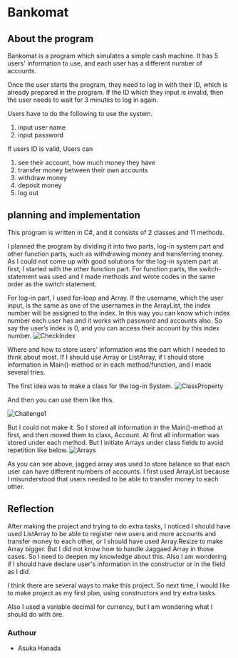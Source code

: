 # Bankomat
## About the program
Bankomat is a program which simulates a simple cash machine. 
It has 5 users' information to use, and each user has a different number of accounts.

Once the user starts the program, they need to log in with their ID, which is already prepared in the program. 
If the ID which they input is invalid, then the user needs to wait for 3 minutes to log in again.

Users have to do the following to use the system.
1. input user name
2. input password

If users ID is valid,
Users can  
1. see their account, how much money they have
2. transfer money between their own accounts
3. withdraw money
4. deposit money
5. log out

## planning and implementation

This program is written in C#, and it consists of 2 classes and 11 methods. 

I planned the program by dividing it into two parts, log-in system part and other function parts, such as withdrawing money and transferring money. 
As I could not come up with good solutions for the log-in system part at first, I started with the other function part. For function parts, the switch-statement was used and I made methods and wrote codes in the same order as the switch statement.

For log-in part, I used for-loop and Array. If the username, which the user input, is the same as one of the usernames in the ArrayList, the index number will be assigned to the index. 
In this way you can know which index number each user has and it works with password and accounts also. So say the user’s index is 0, and you can access their account by this index number. 
![CheckIndex](https://github.com/askahana/Bankomat/assets/144675449/c8432af8-44e5-4f5c-b2e4-98ef76712433)

Where and how to store users’ information was the part which I needed to think about most. If I should use Array or ListArray, if I should store information in Main()-method or in each method/function, and I made several tries. 

The first idea was to make a class for the log-in System.
![ClassProperty](https://github.com/askahana/Bankomat/assets/144675449/554551f6-b276-4f3a-a772-d931ebf1e1fd)

And then you can use them like this.

![Challenge1](https://github.com/askahana/Bankomat/assets/144675449/2aa53281-3c16-49a8-9da0-d7176e36f60f)

But I could not make it. So I stored all information in the Main()-method at first, and then moved them to class, Account. At first all information was stored under each method. But I initiate Arrays under class fields to avoid repetition like below.
![Arrays](https://github.com/askahana/Bankomat/assets/144675449/369df15b-a485-4183-a199-4d9a83b7420b)

As you can see above, jagged array was used to store balance so that each user can have different numbers of accounts. I first used ArrayList because I misunderstood that users needed to be able to transfer money to each other.

## Reflection
After making the project and trying to do extra tasks, I noticed I should have used ListArray to be able to register new users and more accounts and transfer money to each other, or I should have used Array.Resize to make Array bigger. But I did not know how to handle Jaggaed Array in those cases. So I need to deepen my knowledge about this. Also I am wondering if I should have declare user's information in the constructor or in the field as I did.

I think there are several ways to make this project. So next time, I would like to make project as my first plan, using constructors and try extra tasks.

Also I used a variable decimal for currency, but I am wondering what I should do with öre.

### Authour
* Asuka Hanada
